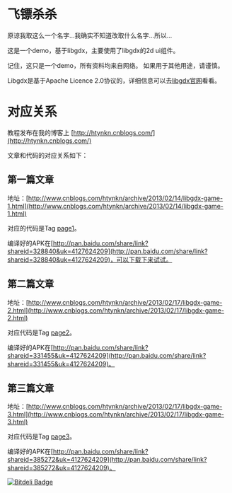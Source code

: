 飞镖杀杀
========
原谅我取这么一个名字...我确实不知道改取什么名字...所以...

这是一个demo，基于libgdx，主要使用了libgdx的2d ui组件。

记住，这只是一个demo，所有资料均来自网络。
如果用于其他用途，请谨慎。

Libgdx是基于Apache Licence 2.0协议的，详细信息可以去[libgdx官网](http://libgdx.badlogicgames.com/)看看。

对应关系
========
教程发布在我的博客上 [http://htynkn.cnblogs.com/](http://htynkn.cnblogs.com/)

文章和代码的对应关系如下：

第一篇文章
--------
地址：[http://www.cnblogs.com/htynkn/archive/2013/02/14/libgdx-game-1.html](http://www.cnblogs.com/htynkn/archive/2013/02/14/libgdx-game-1.html)

对应的代码是Tag [page1](https://github.com/htynkn/DartsShaSha/tree/page1)。

编译好的APK在[http://pan.baidu.com/share/link?shareid=328840&uk=4127624209](http://pan.baidu.com/share/link?shareid=328840&uk=4127624209)，可以下载下来试试。

第二篇文章
---------
地址：[http://www.cnblogs.com/htynkn/archive/2013/02/17/libgdx-game-2.html](http://www.cnblogs.com/htynkn/archive/2013/02/17/libgdx-game-2.html)

对应代码是Tag [page2](https://github.com/htynkn/DartsShaSha/tree/page2)。

编译好的APK在[http://pan.baidu.com/share/link?shareid=331455&uk=4127624209](http://pan.baidu.com/share/link?shareid=331455&uk=4127624209)。

第三篇文章
---------
地址：[http://www.cnblogs.com/htynkn/archive/2013/02/17/libgdx-game-3.html](http://www.cnblogs.com/htynkn/archive/2013/02/17/libgdx-game-3.html)

对应代码是Tag [page3](https://github.com/htynkn/DartsShaSha/tree/page3)。

编译好的APK在[http://pan.baidu.com/share/link?shareid=385272&uk=4127624209](http://pan.baidu.com/share/link?shareid=385272&uk=4127624209)。





[![Bitdeli Badge](https://d2weczhvl823v0.cloudfront.net/htynkn/dartsshasha/trend.png)](https://bitdeli.com/free "Bitdeli Badge")

